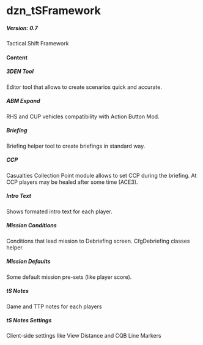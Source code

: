# dzn_tSFramework
##### Version: 0.7
Tactical Shift Framework

#### Content
##### 3DEN Tool
Editor tool that allows to create scenarios quick and accurate.

##### ABM Expand
RHS and CUP vehicles compatibility with Action Button Mod.

##### Briefing
Briefing helper tool to create briefings in standard way.

##### CCP
Casualties Collection Point module allows to set CCP during the briefing. At CCP players may be healed after some time (ACE3). 

##### Intro Text
Shows formated intro text for each player.

##### Mission Conditions
Conditions that lead mission to Debriefing screen. CfgDebriefing classes helper.

##### Mission Defaults
Some default mission pre-sets (like player score).

##### tS Notes
Game and TTP notes for each players

##### tS Notes Settings
Client-side settings like View Distance and CQB Line Markers
